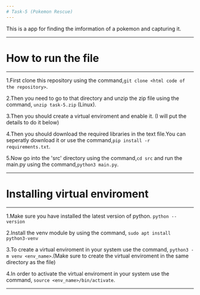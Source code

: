 ```yaml
---
# Task-5 (Pokemon Rescue)
---
```


This is a app for finding the imformation of a pokemon and capturing it.

---
# How to run the file
---

1.First clone this repository using the command,`git clone <html code of the repository>`.

2.Then you need to go to that directory and unzip the zip file using the command, `unzip task-5.zip` (Linux).

3.Then you should create a virtual enviroment and enable it. (I will put the details to do it below)

4.Then you should download the required libraries in the text file.You can seperatly download it or use the command,`pip install -r requirements.txt`.

5.Now go into the 'src' directory using the command,`cd src` and run the main.py using the command,`python3 main.py`.

---
# Installing virtual enviroment
---

1.Make sure you have installed the latest version of python.
`python --version`

2.Install the venv module by using the command, `sudo apt install python3-venv`

3.To create a virtual enviroment in your system use the command, `python3 -m venv <env_name>`.(Make sure to create the virtual enviroment in the same directory as the file)

4.In order to activate the virtual enviroment in your system use the command, `source <env_name>/bin/activate`.

---
